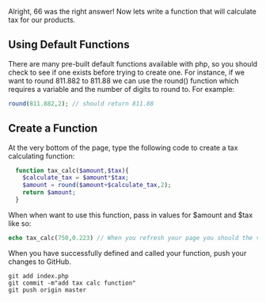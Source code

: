 Alright, 66 was the right answer! Now lets write a function that will calculate tax for our products.

## Using Default Functions

There are many pre-built default functions available with php, so you should check to see if one exists before trying to create one. For instance, if we want to round 811.882 to 811.88 we can use the round() function which requires a variable and the number of digits to round to.
For example:
```php
round(811.882,2); // should return 811.88
```
## Create a Function

At the very bottom of the page, type the following code to create a tax calculating function:
```php
  function tax_calc($amount,$tax){
  	$calculate_tax = $amount*$tax;
  	$amount = round($amount+$calculate_tax,2);
  	return $amount;
  }
```
When when want to use this function, pass in values for $amount and $tax like so:
```php
echo tax_calc(750,0.223) // When you refresh your page you should the value 917.25 at the bottom of the screen.
```
When you have successfully defined and called your function, push your changes to GitHub.
```
git add index.php
git commit -m"add tax calc function"
git push origin master
```